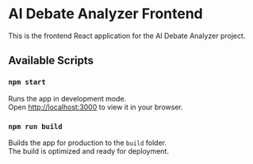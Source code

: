 # AI Debate Analyzer Frontend

This is the frontend React application for the AI Debate Analyzer project.

## Available Scripts

### `npm start`

Runs the app in development mode.\
Open [http://localhost:3000](http://localhost:3000) to view it in your browser.

### `npm run build`

Builds the app for production to the `build` folder.\
The build is optimized and ready for deployment.
